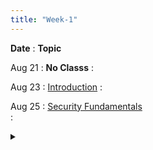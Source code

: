 ```yaml
---
title: "Week-1"
---
```


**Date**
  : **Topic**

Aug 21
: **No Classs**
  : [](#)

Aug 23
: [Introduction](https://purdue.brightspace.com/d2l/le/content/832199/viewContent/14058416/View) 
  : 

Aug 25
: [Security Fundamentals](https://purdue.brightspace.com/d2l/le/content/832199/viewContent/14079303/View)  
: <details title="recommended readings" class="my"><summary><i class="icon fas fa-book-reader "></i></summary><span class="fs-2">Read: This World of Ours by James Mickens
Watch: USENIX Security 2018 Keynote by James Mickens</span></details>


